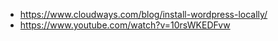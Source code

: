 - https://www.cloudways.com/blog/install-wordpress-locally/
- https://www.youtube.com/watch?v=10rsWKEDFvw
